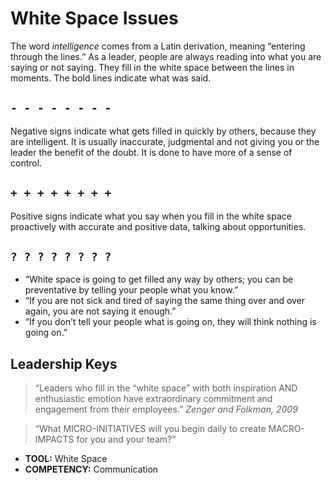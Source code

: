 # White Space Issues

The word _intelligence_ comes from a Latin derivation, meaning “entering through the lines.” As a leader, people are always reading into what you are saying or not saying. They fill in the white space between the lines in moments. The bold lines indicate what was said.

## `- - - - - - - -` 
Negative signs indicate what gets filled in quickly by others, because they are intelligent. It is usually inaccurate, judgmental and not giving you or the leader the benefit of the doubt. It is done to have more of a sense of control.

## `+ + + + + + + +`
Positive signs indicate what you say when you fill in the white space proactively with accurate and positive data, talking about opportunities.

## `? ? ? ? ? ? ? ?`

* “White space is going to get filled any way by others; you can be preventative by telling your people what you know.”
* “If you are not sick and tired of saying the same thing over and over again, you are not saying it enough.”
* “If you don’t tell your people what is going on, they will think nothing is going on.”

## Leadership Keys
> “Leaders who fill in the “white space” with both inspiration AND enthusiastic emotion have extraordinary commitment and engagement from their employees.” _Zenger and Folkman, 2009_

> “What MICRO-INITIATIVES will you begin daily to create MACRO-IMPACTS for you and your team?”

* **TOOL:** White Space
* **COMPETENCY:** Communication